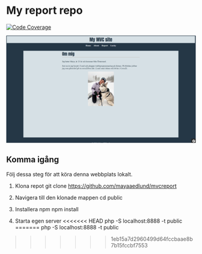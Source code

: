 My report repo
=======================

[![Code Coverage](https://scrutinizer-ci.com/g/mayaaedlund/reportmvc/badges/coverage.png?b=main)](https://scrutinizer-ci.com/g/mayaaedlund/reportmvc/?branch=main)


![Bildbeskrivning](website.png)

## Komma igång

Följ dessa steg för att köra denna webbplats lokalt.

1. Klona repot
git clone https://github.com/mayaaedlund/mvcreport

2. Navigera till den klonade mappen
cd public

3. Installera npm
npm install

4. Starta egen server
<<<<<<< HEAD
php -S localhost:8888 -t public
=======
php -S localhost:8888 -t public
>>>>>>> 1eb15a7d2960499d64fccbaae8b7b15fccbf7553
